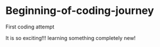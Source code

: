 # Beginning-of-coding-journey
First coding attempt 

It is so exciting!!! learning something completely new! 

